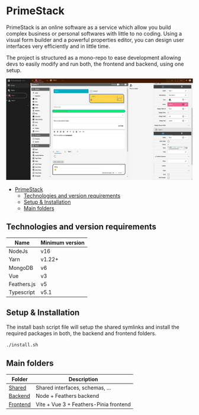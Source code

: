 # PrimeStack

PrimeStack is an online software as a service which allow you build complex business or personal softwares with little to no coding. Using a visual form builder and a powerful properties editor, you can design user interfaces very efficiently and in little time.

The project is structured as a mono-repo to ease development allowing devs to easily modify and run both, the frontend and backend, using one setup.  

![ui.png](assets/ui.png)

<!-- TOC -->
* [PrimeStack](#primestack)
  * [Technologies and version requirements](#technologies-and-version-requirements)
  * [Setup & Installation](#setup--installation)
  * [Main folders](#main-folders)
<!-- TOC -->

## Technologies and version requirements

| Name        | Minimum version | 
|-------------|-----------------|
| NodeJs      | v16             |
| Yarn        | v1.22+          |
| MongoDB     | v6              |
| Vue         | v3              | 
| Feathers.js | v5              |
| Typescript  | v5.1            |

## Setup & Installation
The install bash script file will setup the shared symlinks and install the required packages in both, the backend and frontend folders.

```bash
./install.sh
```

## Main folders

| Folder                               | Description                             |
|--------------------------------------|-----------------------------------------|
| [Shared](./shared/docs/index.md)     | Shared interfaces, schemas, ...         |
| [Backend](./backend/docs/index.md)   | Node + Feathers backend                 |
| [Frontend](./frontend/docs/index.md) | Vite + Vue 3 + Feathers-Pinia  frontend |
